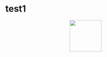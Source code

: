 # test1
<div id="header" align="center">
  <img src="https://image.geo.de/30134656/t/-8/v3/w1440/r0/-/ouzoud-marokko-f-64531309-jpg--76473-.jpg" width="100"/>
</div>
